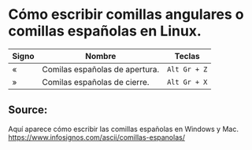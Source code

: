 # Cómo escribir comillas angulares o comillas españolas en Linux.
| Signo | Nombre |Teclas |
|------|-----|---------|
| « |Comilas españolas de apertura.|`Alt Gr + Z`|
| » | Comilas españolas de cierre.|`Alt Gr + X`|




## Source:
Aquí aparece cómo escribir las comillas españolas en Windows y Mac.  
https://www.infosignos.com/ascii/comillas-espanolas/
